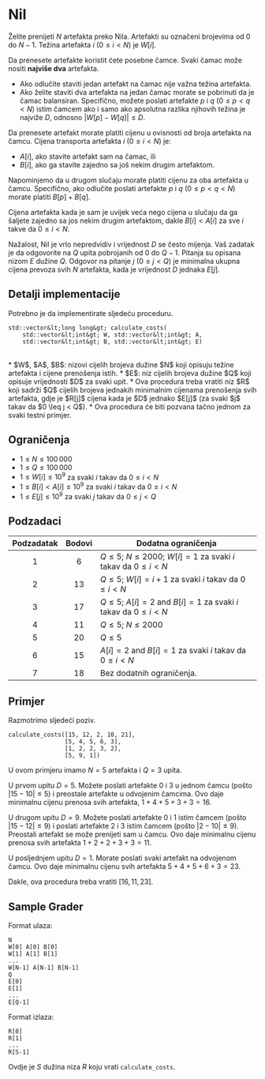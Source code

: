 # Nil

Želite prenijeti $N$ artefakta preko Nila.
Artefakti su označeni brojevima od $0$ do $N-1$.
Težina artefakta $i$ ($0 \leq i < N$) je $W[i]$.

Da prenesete artefakte koristit ćete posebne čamce.
Svaki čamac može nositi **najviše dva** artefakta.

* Ako odlučite staviti jedan artefakt na čamac nije važna težina artefakta.
* Ako želite staviti dva artefakta na jedan čamac morate se pobrinuti da je čamac balansiran.
Specifično, možete poslati artefakte $p$ i $q$ ($0 \leq p < q < N$) istim čamcem ako i samo ako apsolutna razlika njihovih težina je najviže $D$, odnosno $|W[p] - W[q]| \leq D$.

Da prenesete artefakt morate platiti cijenu u ovisnosti od broja artefakta na čamcu.
Cijena transporta artefakta $i$ ($0 \leq i < N$) je:

* $A[i]$, ako stavite artefakt sam na čamac, ili
* $B[i]$, ako ga stavite zajedno sa još nekim drugim artefaktom.

Napominjemo da u drugom slučaju morate platiti cijenu za oba artefakta u čamcu.
Specifično, ako odlučite poslati artefakte $p$ i $q$ ($0 \leq p < q < N$) morate platiti $B[p] + B[q]$.

Cijena artefakta kada je sam je uvijek veća nego cijena u slučaju da ga šaljete zajedno sa jos nekim drugim artefaktom,
dakle $B[i] < A[i]$ za sve $i$ takve da $0 \leq i < N$.

Nažalost, Nil je vrlo nepredvidiv i vrijednost $D$ se često mijenja.
Vaš zadatak je da odgovorite na $Q$ upita pobrojanih od $0$ do $Q-1$.
Pitanja su opisana nizom $E$ dužine $Q$.
Odgovor na pitanje $j$ ($0 \leq j < Q$) je
minimalna ukupna cijena prevoza svih $N$ artefakta,
kada je vrijednost $D$ jednaka $E[j]$.

## Detalji implementacije

Potrebno je da implementirate sljedeću proceduru.

```
std::vector&lt;long long&gt; calculate_costs(
    std::vector&lt;int&gt; W, std::vector&lt;int&gt; A, 
    std::vector&lt;int&gt; B, std::vector&lt;int&gt; E)
```
<br/>
* $W$, $A$, $B$: nizovi cijelih brojeva dužine $N$ koji opisuju težine artefakta i cijene prenošenja istih.
* $E$: niz cijelih brojeva dužine $Q$ koji opisuje vrijednosti $D$ za svaki upit.
* Ova procedura treba vratiti niz $R$ koji sadrži $Q$ cijelih brojeva jednakih minimalnim cijenama prenošenja svih artefakta, gdje je $R[j]$ cijena kada je $D$ jednako $E[j]$ (za svaki $j$ takav da $0 \leq j < Q$).
* Ova procedura će biti pozvana tačno jednom za svaki testni primjer.

## Ograničenja

* $1 \leq N \leq 100\,000$
* $1 \leq Q \leq 100\,000$
* $1 \leq W[i] \leq 10^{9}$
   za svaki $i$ takav da $0 \leq i < N$
* $1 \leq B[i] < A[i] \leq 10^{9}$
   za svaki $i$ takav da $0 \leq i < N$
* $1 \leq E[j] \leq 10^{9}$
   za svaki $j$ takav da $0 \leq j < Q$

## Podzadaci

| Podzadatak | Bodovi  | Dodatna ograničenja |
| :-----: | :----: | ---------------------- |
| 1       | $6$    | $Q \leq 5$; $N \leq 2000$; $W[i] = 1$ za svaki $i$ takav da $0 \leq i < N$
| 2       | $13$   | $Q \leq 5$; $W[i] = i+1$ za svaki $i$ takav da $0 \leq i < N$
| 3       | $17$   | $Q \leq 5$; $A[i] = 2$ and $B[i] = 1$ za svaki $i$ takav da $0 \leq i < N$
| 4       | $11$   | $Q \leq 5$; $N \leq 2000$
| 5       | $20$   | $Q \leq 5$
| 6       | $15$   | $A[i] = 2$ and $B[i] = 1$ za svaki $i$ takav da $0 \leq i < N$
| 7       | $18$   | Bez dodatnih ograničenja.

## Primjer

Razmotrimo sljedeći poziv.

```
calculate_costs([15, 12, 2, 10, 21],
                [5, 4, 5, 6, 3],
                [1, 2, 2, 3, 2],
                [5, 9, 1])
```

U ovom primjeru imamo $N = 5$ artefakta i $Q = 3$ upita.

U prvom upitu $D = 5$.
Možete poslati artefakte $0$ i $3$ u jednom čamcu (pošto $|15 - 10| \leq 5$) i preostale artefakte u odvojenim čamcima. Ovo daje minimalnu cijenu prenosa svih artefakta, $1+4+5+3+3 = 16$.

U drugom upitu $D = 9$.
Možete poslati artefakte $0$ i $1$ istim čamcem (pošto $|15 - 12| \leq 9$) i poslati artefakte $2$ i $3$ istim čamcem (pošto $|2 - 10| \leq 9$).
Preostali artefakt se može prenijeti sam u čamcu.
Ovo daje minimalnu cijenu prenosa svih artefakta $1+2+2+3+3 = 11$.

U posljednjem upitu $D = 1$. Morate poslati svaki artefakt na odvojenom čamcu.
Ovo daje minimalnu cijenu svih artefakta $5+4+5+6+3 = 23$.

Dakle, ova procedura treba vratiti $[16, 11, 23]$.

## Sample Grader

Format ulaza:

```
N
W[0] A[0] B[0]
W[1] A[1] B[1]
...
W[N-1] A[N-1] B[N-1]
Q
E[0]
E[1]
...
E[Q-1]
```

Format izlaza:

```
R[0]
R[1]
...
R[S-1]
```

Ovdje je $S$ dužina niza $R$ koju vrati `calculate_costs`.

